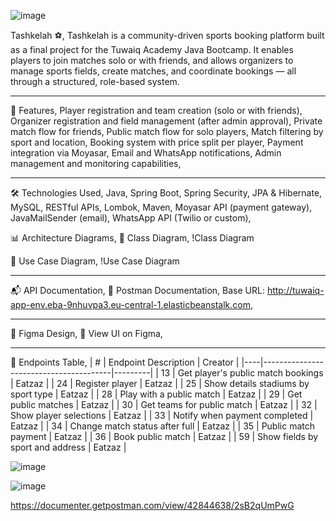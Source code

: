 
![image](https://github.com/user-attachments/assets/9d27f3b3-c39e-455b-8428-4c4618dd667f)


Tashkelah ⚽,
Tashkelah is a community-driven sports booking platform built as a final project for the Tuwaiq Academy Java Bootcamp. It enables players to join matches solo or with friends, and allows organizers to manage sports fields, create matches, and coordinate bookings — all through a structured, role-based system.

---

🚀 Features,
Player registration and team creation (solo or with friends),
Organizer registration and field management (after admin approval),
Private match flow for friends,
Public match flow for solo players,
Match filtering by sport and location,
Booking system with price split per player,
Payment integration via Moyasar,
Email and WhatsApp notifications,
Admin management and monitoring capabilities,

---

🛠️ Technologies Used,
Java,
Spring Boot,
Spring Security,
JPA & Hibernate,
MySQL,
RESTful APIs,
Lombok,
Maven,
Moyasar API (payment gateway),
JavaMailSender (email),
WhatsApp API (Twilio or custom),

📊 Architecture Diagrams,
🔷 Class Diagram,
!Class Diagram


🔶 Use Case Diagram,
!Use Case Diagram


---

📬 API Documentation,
🔗 Postman Documentation,
Base URL: http://tuwaiq-app-env.eba-9nhuvpa3.eu-central-1.elasticbeanstalk.com,

---

🎨 Figma Design,
🔗 View UI on Figma,

---

🧰 Endpoints Table,
| #  | Endpoint Description                   | Creator |
|----|----------------------------------------|---------|
| 13 | Get player's public match bookings     | Eatzaz  |
| 24 | Register player                        | Eatzaz  |
| 25 | Show details stadiums by sport type    | Eatzaz  |
| 28 | Play with a public match               | Eatzaz  |
| 29 | Get public matches                     | Eatzaz  |
| 30 | Get teams for public match             | Eatzaz  |
| 32 | Show player selections                 | Eatzaz  |
| 33 | Notify when payment completed          | Eatzaz  |
| 34 | Change match status after full         | Eatzaz  |
| 35 | Public match payment                   | Eatzaz  |
| 36 | Book public match                      | Eatzaz  |
| 59 | Show fields by sport and address       | Eatzaz  |


![image](https://github.com/user-attachments/assets/923dedc7-8d06-4686-b4e0-555f3e378e9c)

![image](https://github.com/user-attachments/assets/394eb90f-e7b7-4ef3-9081-c0f107abd490)

https://documenter.getpostman.com/view/42844638/2sB2qUmPwG

